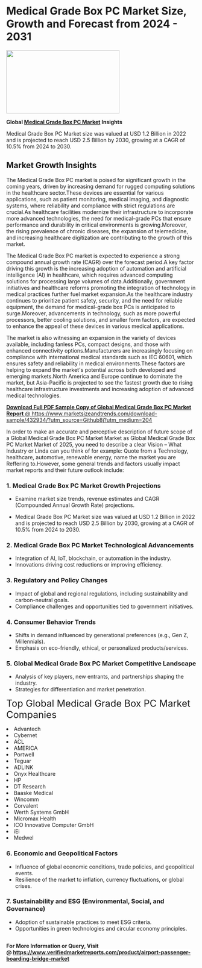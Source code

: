 <H1>Medical Grade Box PC Market Size, Growth and Forecast from 2024 - 2031</H1><img class="aligncenter size-medium wp-image-584254" src="https://thirdeyenews.in/wp-content/uploads/2024/09/Global-Market-Research-300x168.jpeg" alt="" width="300" height="168" /><p><strong>Global&nbsp;<a href="https://www.marketsizeandtrends.com/download-sample/432934/?utm_source=Github8j?utm_medium=204">Medical Grade Box PC Market</a> Insights</strong></p><p>Medical Grade Box PC Market size was valued at USD 1.2 Billion in 2022 and is projected to reach USD 2.5 Billion by 2030, growing at a CAGR of 10.5% from 2024 to 2030.</p><p><h2>Market Growth Insights</h2> <p>The Medical Grade Box PC market is poised for significant growth in the coming years, driven by increasing demand for rugged computing solutions in the healthcare sector.These devices are essential for various applications, such as patient monitoring, medical imaging, and diagnostic systems, where reliability and compliance with strict regulations are crucial.As healthcare facilities modernize their infrastructure to incorporate more advanced technologies, the need for medical-grade PCs that ensure performance and durability in critical environments is growing.Moreover, the rising prevalence of chronic diseases, the expansion of telemedicine, and increasing healthcare digitization are contributing to the growth of this market.</p> <p><a href="#"></a></p> <p>The Medical Grade Box PC market is expected to experience a strong compound annual growth rate (CAGR) over the forecast period.A key factor driving this growth is the increasing adoption of automation and artificial intelligence (AI) in healthcare, which requires advanced computing solutions for processing large volumes of data.Additionally, government initiatives and healthcare reforms promoting the integration of technology in medical practices further fuel market expansion.As the healthcare industry continues to prioritize patient safety, security, and the need for reliable equipment, the demand for medical-grade box PCs is anticipated to surge.Moreover, advancements in technology, such as more powerful processors, better cooling solutions, and smaller form factors, are expected to enhance the appeal of these devices in various medical applications.</p> <p>The market is also witnessing an expansion in the variety of devices available, including fanless PCs, compact designs, and those with enhanced connectivity options.Manufacturers are increasingly focusing on compliance with international medical standards such as IEC 60601, which ensures safety and reliability in medical environments.These factors are helping to expand the market's potential across both developed and emerging markets.North America and Europe continue to dominate the market, but Asia-Pacific is projected to see the fastest growth due to rising healthcare infrastructure investments and increasing adoption of advanced medical technologies.</p> <p><a href="#"></p><p><span class=""><strong>Download Full PDF Sample Copy of Global Medical Grade Box PC Market Report</strong> @ <a href="https://www.marketsizeandtrends.com/download-sample/432934/?utm_source=Github8j?utm_medium=204" target="_blank">https://www.marketsizeandtrends.com/download-sample/432934/?utm_source=Github8j?utm_medium=204</a></span></p><p>In order to make an accurate and perceptive description of future scope of a Global&nbsp;Medical Grade Box PC Market Market as Global&nbsp;Medical Grade Box PC Market Market of 2025, you need to describe a clear Vision &ndash; What Industry or Linda can you think of for example: Quote from a Technology, healthcare, automotive, renewable energy, name the market you are Reffering to.However, some general trends and factors usually impact market reports and their future outlook include:</p><h3>1.&nbsp;<strong>Medical Grade Box PC Market Growth Projections</strong></h3><ul><li>Examine market size trends, revenue estimates and CAGR (Compounded Annual Growth Rate) projections.</li><li><p>Medical Grade Box PC Market size was valued at USD 1.2 Billion in 2022 and is projected to reach USD 2.5 Billion by 2030, growing at a CAGR of 10.5% from 2024 to 2030.</p></li></ul><h3>2.&nbsp;<strong>Medical Grade Box PC Market Technological Advancements</strong></h3><ul><li>Integration of AI, IoT, blockchain, or automation in the industry.</li><li>Innovations driving cost reductions or improving efficiency.</li></ul><h3>3.&nbsp;<strong>Regulatory and Policy Changes</strong></h3><ul><li>Impact of global and regional regulations, including sustainability and carbon-neutral goals.</li><li>Compliance challenges and opportunities tied to government initiatives.</li></ul><h3>4.&nbsp;<strong>Consumer Behavior Trends</strong></h3><ul><li>Shifts in demand influenced by generational preferences (e.g., Gen Z, Millennials).</li><li>Emphasis on eco-friendly, ethical, or personalized products/services.</li></ul><h3>5.&nbsp;<strong>Global Medical Grade Box PC Market Competitive Landscape</strong></h3><ul><li>Analysis of key players, new entrants, and partnerships shaping the industry.</li><li>Strategies for differentiation and market penetration.</li></ul><p data-pm-slice="1 1 []"><span style="color: inherit; font-family: inherit; font-size: 25px;">Top Global Medical Grade Box PC Market Companies</span></p><div class="" data-test-id=""><p><li>Advantech</li><li> Cybernet</li><li> ACL</li><li> AMERICA</li><li> Portwell</li><li> Teguar</li><li> ADLINK</li><li> Onyx Healthcare</li><li> HP</li><li> DT Research</li><li> Baaske Medical</li><li> Wincomm</li><li> Corvalent</li><li> Werth Systems GmbH</li><li> Micromax Health</li><li> ICO Innovative Computer GmbH</li><li> iEi</li><li> Medwel</li></p></div><h3>6.&nbsp;<strong>Economic and Geopolitical Factors</strong></h3><ul><li>Influence of global economic conditions, trade policies, and geopolitical events.</li><li>Resilience of the market to inflation, currency fluctuations, or global crises.</li></ul><h3>7.&nbsp;<strong>Sustainability and ESG (Environmental, Social, and Governance)</strong></h3><ul><li>Adoption of sustainable practices to meet ESG criteria.</li><li>Opportunities in green technologies and circular economy principles.</li></ul><h2><strong style="font-size: 14px;">For More Information or Query, Visit @&nbsp;</strong><a style="background-color: #ffffff; font-size: 14px;" href="https://www.marketsizeandtrends.com/report/medical-grade-box-pc-market/" target="_blank">https://www.verifiedmarketreports.com/product/airport-passenger-boarding-bridge-market</a></h2>